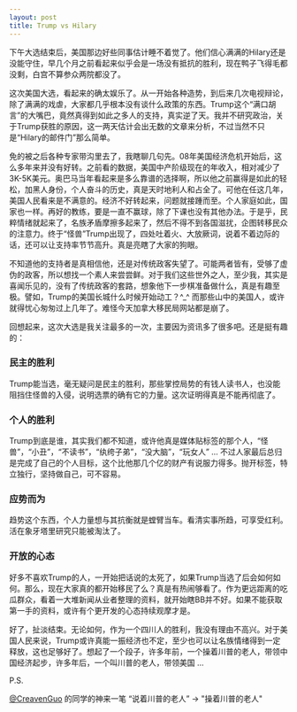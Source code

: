 ```yaml
---
layout: post
title: Trump vs Hilary
---
```


下午大选结束后，美国那边好些同事估计睡不着觉了。他们信心满满的Hilary还是没能守住，早几个月之前看起来似乎会是一场没有抵抗的胜利，现在鸭子飞得毛都没剩，白宫不算参众两院都没了。

这次美国大选，看起来的确太娱乐了。从一开始各种造势，到后来几次电视辩论，除了满满的戏虐，大家都几乎根本没有谈什么政策的东西。Trump这个“满口胡言”的大嘴巴，竟然真得到如此之多人的支持，真实逆了天。我并不研究政治，关于Trump获胜的原因，这一两天估计会出无数的文章来分析，不过当然不只是“Hilary的邮件门”那么简单。

免的被之后各种专家带沟里去了，我瞎聊几句先。08年美国经济危机开始后，这么多年来并没有好转。之前看的数据，美国中产阶级现在的年收入，相对减少了3K-5K美元。奥巴马当年看起来是多么靠谱的选择啊，所以他之前赢得是如此的轻松，加黑人身份，个人奋斗的历史，真是天时地利人和占全了。可他在任这几年，美国人民看来是不满意的。经济不好转起来，问题就接踵而至。个人家庭如此，国家也一样。再好的教练，要是一直不赢球，除了下课也没有其他办法。于是乎，民粹情绪就起来了，名族矛盾摩擦多起来了，然后不得不到各国滋扰，企图转移民众的注意力。终于“怪兽”Trump出现了，四处吐着火、大放厥词，说着不着边际的话，还可以让支持率节节高升。真是亮瞎了大家的狗眼。

不知道他的支持者是真相信他，还是对传统政客失望了。可能两者皆有，受够了虚伪的政客，所以想找一个素人来尝尝鲜。对于我们这些世外之人，至少我，其实是喜闻乐见的，没有了传统政客的套路，想象他下一步棋准备做什么，真是有趣至极。譬如，Trump的美国长城什么时候开始动工？^_^ 而那些山中的美国人，或许就得忧心匆匆过上几年了。难怪今天加拿大移民局网站都是崩了。

回想起来，这次大选是我关注最多的一次，主要因为资讯多了很多吧。还是挺有趣的：

### 民主的胜利
 Trump能当选，毫无疑问是民主的胜利，那些掌控局势的有钱人读书人，也没能阻挡住怪兽的入侵，说明选票的确有它的力量。这次证明得真是不能再彻底了。
 
### 个人的胜利
Trump到底是谁，其实我们都不知道，或许他真是媒体贴标签的那个人，“怪兽”，“小丑”，“不读书”，“纨绔子弟”，“没大脑”，“玩女人” ... 不过人家最后总归是完成了自己的个人目标，这个比他那几个亿的财产有说服力得多。抛开标签，特立独行，坚持做自己，可不容易。

### 应势而为
趋势这个东西，个人力量想与其抗衡就是螳臂当车。看清实事所趋，可享受红利。活在象牙塔里研究只能被淘汰了。

### 开放的心态
好多不喜欢Trump的人，一开始把话说的太死了，如果Trump当选了后会如何如何。那么，现在大家真的都开始移民了么？真是有热闹够看了。作为更远距离的吃瓜群众，看着一大堆新闻从业者整理的资料，就开始瞎BB并不好。如果不能获取第一手的资料，或许有个更开发的心态持续观摩才是。

好了，扯淡结束。无论如何，作为一个四川人的胜利，我没有理由不高兴。对于美国人民来说，Trump或许真能一振经济也不定，至少也可以让名族情绪得到一定释放，这也足够好了。想起了一个段子，许多年前，一个操着川普的老人，带领中国经济起步，许多年后，一个叫川普的老人，带领美国 ...

P.S.

[@CreavenGuo](http://weibo.com/1402999805) 的同学的神来一笔 “说着川普的老人” -> "操着川普的老人"